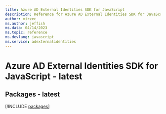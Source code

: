 ```yaml
---
title: Azure AD External Identities SDK for JavaScript
description: Reference for Azure AD External Identities SDK for JavaScript
author: xirzec
ms.author: jeffish
ms.data: 04/14/2023
ms.topic: reference
ms.devlang: javascript
ms.service: adexternalidentities
---
```

# Azure AD External Identities SDK for JavaScript - latest
## Packages - latest
[!INCLUDE [packages](ad-external-identities-index.md)]